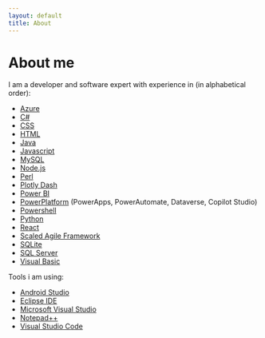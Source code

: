 ```yaml
---
layout: default
title: About
---
```

# About me

I am a developer and software expert with experience in (in alphabetical order):

- [Azure](https://azure.microsoft.com/en-us)
- [C#](https://learn.microsoft.com/en-us/dotnet/csharp/)
- [CSS](https://www.w3schools.com/css/)
- [HTML](https://www.w3schools.com/html/)
- [Java](https://www.java.com)
- [Javascript](https://developer.mozilla.org/en/docs/Web/JavaScript)
- [MySQL](https://www.mysql.com/en/)
- [Node.js](https://nodejs.org)
- [Perl](https://www.perl.org)
- [Plotly Dash](https://dash.plotly.com/)
- [Power BI](https://www.microsoft.com/en-us/power-platform/products/power-bi)
- [PowerPlatform](https://www.microsoft.com/en-us/power-platform) (PowerApps, PowerAutomate, Dataverse, Copilot Studio)
- [Powershell](https://learn.microsoft.com/en-us/powershell/)
- [Python](https://www.python.org)
- [React](https://react.dev)
- [Scaled Agile Framework](https://framework.scaledagile.com/)
- [SQLite](https://www.sqlite.org/)
- [SQL Server](https://www.microsoft.com/en-us/sql-server)
- [Visual Basic](https://learn.microsoft.com/en-us/dotnet/visual-basic/)

Tools i am using:
- [Android Studio](https://developer.android.com/studio)
- [Eclipse IDE](https://eclipse.org)
- [Microsoft Visual Studio](https://visualstudio.microsoft.com/en/)
- [Notepad++](https://notepad-plus-plus.org/)
- [Visual Studio Code](https://code.visualstudio.com/)